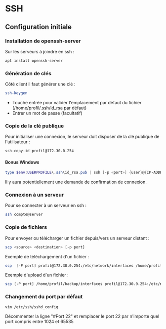 # SSH
## Configuration initiale

### Installation de openssh-server

Sur les serveurs à joindre en ssh :

```bash
apt install openssh-server
```

### Génération de clés

Côté client il faut générer une clé :

```bash
ssh-keygen
```

- Touche entrée pour valider l'emplacement par défaut du fichier (/home/profil/.ssh/id_rsa par défaut)
- Entrer un mot de passe (facultatif)

### Copie de la clé publique

Pour initialiser une connexion, le serveur doit disposer de la clé publique de l'utilisateur :

```bash
ssh-copy-id profil@172.30.0.254
```

#### Bonus Windows

```powershell
type $env:USERPROFILE\.ssh\id_rsa.pub | ssh [-p <port>] {user}@{IP-ADDRESS-OR-FQDN} "cat >> .ssh/authorized_keys"
```

Il y aura potentiellement une demande de confirmation de connexion.

### Connexion à un serveur

Pour se connecter à un serveur en ssh :

```bash
ssh compte@server
```

### Copie de fichiers

Pour envoyer ou télécharger un fichier depuis/vers un serveur distant :

```bash
scp <source> <destination> [-p port]
```

Exemple de téléchargement d'un fichier :

```bash
scp  [-P port] profil@172.30.0.254:/etc/network/interfaces /home/profil/backup/interfaces
```

Exemple d'upload d'un fichier :

```bash
scp [-P port] /home/profil/backup/interfaces profil@172.30.0.254:/etc/network/interfaces
```

### Changement du port par défaut

```bash
vim /etc/ssh/sshd_config
```

Décommenter la ligne "#Port 22" et remplacer le port 22 par n'importe quel port compris entre 1024 et 65535
